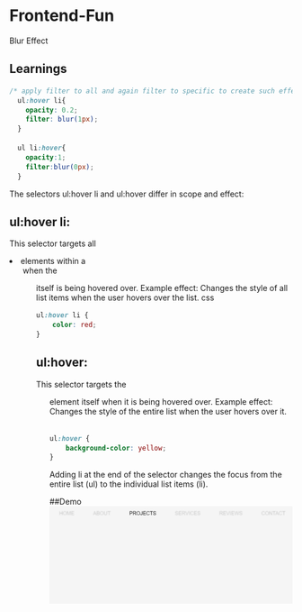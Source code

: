 # Frontend-Fun
Blur Effect

## Learnings

```css
/* apply filter to all and again filter to specific to create such effect */
  ul:hover li{
    opacity: 0.2;
    filter: blur(1px);
  }

  ul li:hover{
    opacity:1;
    filter:blur(0px);
  }

```

The selectors ul:hover li and ul:hover differ in scope and effect:

## ul:hover li:
This selector targets all <li> elements within a <ul> when the <ul> itself is being hovered over.
Example effect: Changes the style of all list items when the user hovers over the list.
css
```css
ul:hover li {
    color: red;
}
```

## ul:hover:
This selector targets the <ul> element itself when it is being hovered over.
Example effect: Changes the style of the entire list when the user hovers over it.
```css

ul:hover {
    background-color: yellow;
}
```

Adding li at the end of the selector changes the focus from the entire list (ul) to the individual list items (li).


##Demo
![alt text](image.png)